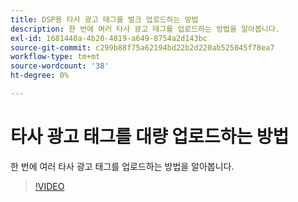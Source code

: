 ```yaml
---
title: DSP용 타사 광고 태그를 벌크 업로드하는 방법
description: 한 번에 여러 타사 광고 태그를 업로드하는 방법을 알아봅니다.
exl-id: 1681440a-4b20-4819-a649-8754a2d143bc
source-git-commit: c299b88f75a62194bd22b2d220ab525045f78ea7
workflow-type: tm+mt
source-wordcount: '38'
ht-degree: 0%

---
```


# 타사 광고 태그를 대량 업로드하는 방법

한 번에 여러 타사 광고 태그를 업로드하는 방법을 알아봅니다.

>[!VIDEO](https://video.tv.adobe.com/v/339204)
